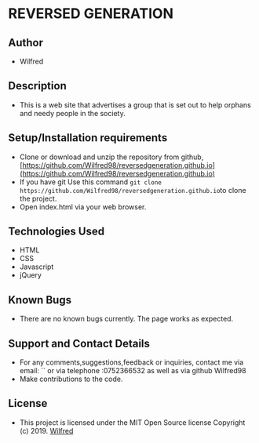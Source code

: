 # REVERSED GENERATION

## Author
- Wilfred 

## Description
- This is a web site that advertises a group that is set out to help orphans and needy people in the society.


## Setup/Installation requirements

- Clone  or download and unzip the repository from github, [https://github.com/Wilfred98/reversedgeneration.github.io](https://github.com/Wilfred98/reversedgeneration.github.io)
- If you have git Use this command `git clone https://github.com/Wilfred98/reversedgeneration.github.io`to clone the project.
- Open index.html via your web browser.

<!-- ## Live Demo
To view the page click on the link below
* [https://lydiah2015.github.io/Pig-dice/](https://lydiah2015.github.io/Pig-dice/) -->

## Technologies Used
- HTML
- CSS
- Javascript
- jQuery

## Known Bugs
- There are no known bugs currently. The page works as expected.

## Support and Contact Details
- For any comments,suggestions,feedback or inquiries, contact me via email: `` or via telephone :0752366532 as well as via github Wilfred98
- Make contributions to the code.

## License
- This project is licensed under the MIT Open Source license Copyright (c) 2019. [Wilfred ](https://github.com/Wilfred98)


